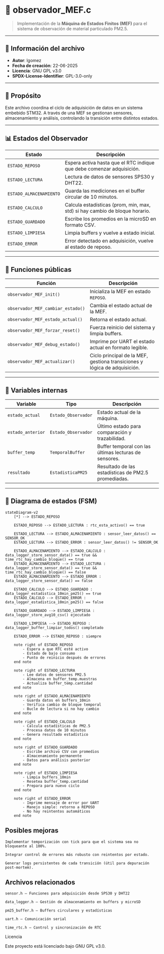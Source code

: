 # 📄 observador_MEF.c

> Implementación de la **Máquina de Estados Finitos (MEF)** para el sistema de observación de material particulado PM2.5.

---

## 🧾 Información del archivo

- **Autor**: lgomez
- **Fecha de creación**: 22-06-2025
- **Licencia**: GNU GPL v3.0
- **SPDX-License-Identifier**: GPL-3.0-only

---

## 🧠 Propósito

Este archivo coordina el ciclo de adquisición de datos en un sistema embebido STM32. A través de una MEF se gestionan sensores, almacenamiento y análisis, controlando la transición entre distintos estados.

---

## 📊 Estados del Observador

| Estado             | Descripción                                                                 |
|--------------------|-----------------------------------------------------------------------------|
| `ESTADO_REPOSO`     | Espera activa hasta que el RTC indique que debe comenzar adquisición.       |
| `ESTADO_LECTURA`    | Lectura de datos de sensores SPS30 y DHT22.                                 |
| `ESTADO_ALMACENAMIENTO` | Guarda las mediciones en el buffer circular de 10 minutos.                 |
| `ESTADO_CALCULO`     | Calcula estadísticas (prom, min, max, std) si hay cambio de bloque horario. |
| `ESTADO_GUARDADO`     | Escribe los promedios en la microSD en formato CSV.                         |
| `ESTADO_LIMPIESA`     | Limpia buffers y vuelve a estado inicial.                                   |
| `ESTADO_ERROR`        | Error detectado en adquisición, vuelve al estado de reposo.                 |

---

## 🔧 Funciones públicas

| Función                          | Descripción                                                                 |
|----------------------------------|-----------------------------------------------------------------------------|
| `observador_MEF_init()`          | Inicializa la MEF en estado `REPOSO`.                                      |
| `observador_MEF_cambiar_estado()`| Cambia el estado actual de la MEF.                                         |
| `observador_MEF_estado_actual()` | Retorna el estado actual.                                                  |
| `observador_MEF_forzar_reset()`  | Fuerza reinicio del sistema y limpia buffers.                              |
| `observador_MEF_debug_estado()`  | Imprime por UART el estado actual en formato legible.                      |
| `observador_MEF_actualizar()`    | Ciclo principal de la MEF, gestiona transiciones y lógica de adquisición.  |

---

## 🧱 Variables internas

| Variable           | Tipo                  | Descripción                                               |
|--------------------|------------------------|-----------------------------------------------------------|
| `estado_actual`     | `Estado_Observador`    | Estado actual de la máquina.                              |
| `estado_anterior`   | `Estado_Observador`    | Último estado para comparación y trazabilidad.            |
| `buffer_temp`       | `TemporalBuffer`       | Buffer temporal con las últimas lecturas de sensores.     |
| `resultado`         | `EstadisticaPM25`      | Resultado de las estadísticas de PM2.5 promediadas.       |

---

## 🔄 Diagrama de estados (FSM)

```mermaid
stateDiagram-v2
    [*] --> ESTADO_REPOSO

    ESTADO_REPOSO --> ESTADO_LECTURA : rtc_esta_activo() == true

    ESTADO_LECTURA --> ESTADO_ALMACENAMIENTO : sensor_leer_datos() == SENSOR_OK
    ESTADO_LECTURA --> ESTADO_ERROR : sensor_leer_datos() != SENSOR_OK

    ESTADO_ALMACENAMIENTO --> ESTADO_CALCULO : data_logger_store_sensor_data() == true && time_rtc_hay_cambio_bloque() == true
    ESTADO_ALMACENAMIENTO --> ESTADO_LECTURA : data_logger_store_sensor_data() == true && time_rtc_hay_cambio_bloque() == false
    ESTADO_ALMACENAMIENTO --> ESTADO_ERROR : data_logger_store_sensor_data() == false

    ESTADO_CALCULO --> ESTADO_GUARDADO : data_logger_estadistica_10min_pm25() == true
    ESTADO_CALCULO --> ESTADO_ERROR : data_logger_estadistica_10min_pm25() == false

    ESTADO_GUARDADO --> ESTADO_LIMPIESA : data_logger_store_avg10_csv() ejecutado

    ESTADO_LIMPIESA --> ESTADO_REPOSO : data_logger_buffer_limpiar_todos() completado

    ESTADO_ERROR --> ESTADO_REPOSO : siempre

    note right of ESTADO_REPOSO
        - Espera a que RTC esté activo
        - Estado de bajo consumo
        - Punto de reinicio después de errores
    end note

    note right of ESTADO_LECTURA
        - Lee datos de sensores PM2.5
        - Almacena en buffer_temp.muestras
        - Actualiza buffer_temp.cantidad
    end note

    note right of ESTADO_ALMACENAMIENTO
        - Guarda datos en buffers_10min
        - Verifica cambio de bloque temporal
        - Bucle de lectura si no hay cambio
    end note

    note right of ESTADO_CALCULO
        - Calcula estadísticas de PM2.5
        - Procesa datos de 10 minutos
        - Genera resultado estadístico
    end note

    note right of ESTADO_GUARDADO
        - Escribe archivo CSV con promedios
        - Almacenamiento permanente
        - Datos para análisis posterior
    end note

    note right of ESTADO_LIMPIESA
        - Limpia buffers_10min
        - Resetea buffer_temp.cantidad
        - Prepara para nuevo ciclo
    end note

    note right of ESTADO_ERROR
        - Imprime mensaje de error por UART
        - Manejo simple: retorno a REPOSO
        - No hay reintentos automáticos
    end note
```



## Posibles mejoras

    Implementar temporización con tick para que el sistema sea no bloqueante al 100%.

    Integrar control de errores más robusto con reintentos por estado.

    Generar logs persistentes de cada transición (útil para depuración post-mortem).

## Archivos relacionados

    sensor.h — Funciones para adquisición desde SPS30 y DHT22

    data_logger.h — Gestión de almacenamiento en buffers y microSD

    pm25_buffer.h — Buffers circulares y estadísticas

    uart.h — Comunicación serial

    time_rtc.h — Control y sincronización de RTC


Licencia

Este proyecto está licenciado bajo GNU GPL v3.0.
